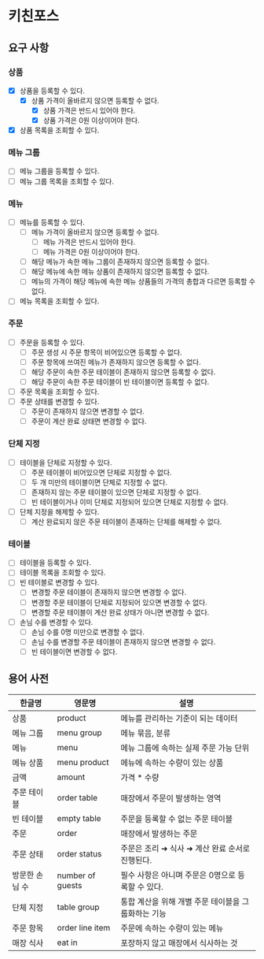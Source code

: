 # 키친포스

## 요구 사항

### 상품
- [x] 상품을 등록할 수 있다.
  - [x] 상품 가격이 올바르지 않으면 등록할 수 없다.
    - [x] 상품 가격은 반드시 있어야 한다.
    - [x] 상품 가격은 0원 이상이어야 한다.
- [x] 상품 목록을 조회할 수 있다.

### 메뉴 그룹
- [ ] 메뉴 그룹을 등록할 수 있다.
- [ ] 메뉴 그룹 목록을 조회할 수 있다.

### 메뉴
- [ ] 메뉴를 등록할 수 있다.
  - [ ] 메뉴 가격이 올바르지 않으면 등록할 수 없다.
    - [ ] 메뉴 가격은 반드시 있어야 한다.
    - [ ] 메뉴 가격은 0원 이상이어야 한다.
  - [ ] 해당 메뉴가 속한 메뉴 그룹이 존재하지 않으면 등록할 수 없다.
  - [ ] 해당 메뉴에 속한 메뉴 상품이 존재하지 않으면 등록할 수 없다.
  - [ ] 메뉴의 가격이 해당 메뉴에 속한 메뉴 상품들의 가격의 총합과 다르면 등록할 수 없다.
- [ ] 메뉴 목록을 조회할 수 있다.

### 주문
- [ ] 주문을 등록할 수 있다.
  - [ ] 주문 생성 시 주문 항목이 비어있으면 등록할 수 없다.
  - [ ] 주문 항목에 쓰여진 메뉴가 존재하지 않으면 등록할 수 없다.
  - [ ] 해당 주문이 속한 주문 테이블이 존재하지 않으면 등록할 수 없다.
  - [ ] 해당 주문이 속한 주문 테이블이 빈 테이블이면 등록할 수 없다.
- [ ] 주문 목록을 조회할 수 있다.
- [ ] 주문 상태를 변경할 수 있다.
  - [ ] 주문이 존재하지 않으면 변경할 수 없다.
  - [ ] 주문이 계산 완료 상태면 변경할 수 없다.

### 단체 지정
- [ ] 테이블을 단체로 지정할 수 있다.
  - [ ] 주문 테이블이 비어있으면 단체로 지정할 수 없다.
  - [ ] 두 개 미만의 테이블이면 단체로 지정할 수 없다.
  - [ ] 존재하지 않는 주문 테이블이 있으면 단체로 지정할 수 없다.
  - [ ] 빈 테이블이거나 이미 단체로 지정되어 있으면 단체로 지정할 수 없다.
- [ ] 단체 지정을 해제할 수 있다.
  - [ ] 계산 완료되지 않은 주문 테이블이 존재하는 단체를 해제할 수 없다.

### 테이블
- [ ] 테이블을 등록할 수 있다.
- [ ] 테이블 목록을 조회할 수 있다.
- [ ] 빈 테이블로 변경할 수 있다.
  - [ ] 변경할 주문 테이블이 존재하지 않으면 변경할 수 없다.
  - [ ] 변경할 주문 테이블이 단체로 지정되어 있으면 변경할 수 없다.
  - [ ] 변경할 주문 테이블이 계산 완료 상태가 아니면 변경할 수 없다.
- [ ] 손님 수를 변경할 수 있다.
  - [ ] 손님 수를 0명 미만으로 변경할 수 없다.
  - [ ] 손님 수를 변경할 주문 테이블이 존재하지 않으면 변경할 수 없다.
  - [ ] 빈 테이블이면 변경할 수 없다.

## 용어 사전

| 한글명 | 영문명 | 설명 |
| --- | --- | --- |
| 상품 | product | 메뉴를 관리하는 기준이 되는 데이터 |
| 메뉴 그룹 | menu group | 메뉴 묶음, 분류 |
| 메뉴 | menu | 메뉴 그룹에 속하는 실제 주문 가능 단위 |
| 메뉴 상품 | menu product | 메뉴에 속하는 수량이 있는 상품 |
| 금액 | amount | 가격 * 수량 |
| 주문 테이블 | order table | 매장에서 주문이 발생하는 영역 |
| 빈 테이블 | empty table | 주문을 등록할 수 없는 주문 테이블 |
| 주문 | order | 매장에서 발생하는 주문 |
| 주문 상태 | order status | 주문은 조리 ➜ 식사 ➜ 계산 완료 순서로 진행된다. |
| 방문한 손님 수 | number of guests | 필수 사항은 아니며 주문은 0명으로 등록할 수 있다. |
| 단체 지정 | table group | 통합 계산을 위해 개별 주문 테이블을 그룹화하는 기능 |
| 주문 항목 | order line item | 주문에 속하는 수량이 있는 메뉴 |
| 매장 식사 | eat in | 포장하지 않고 매장에서 식사하는 것 |
